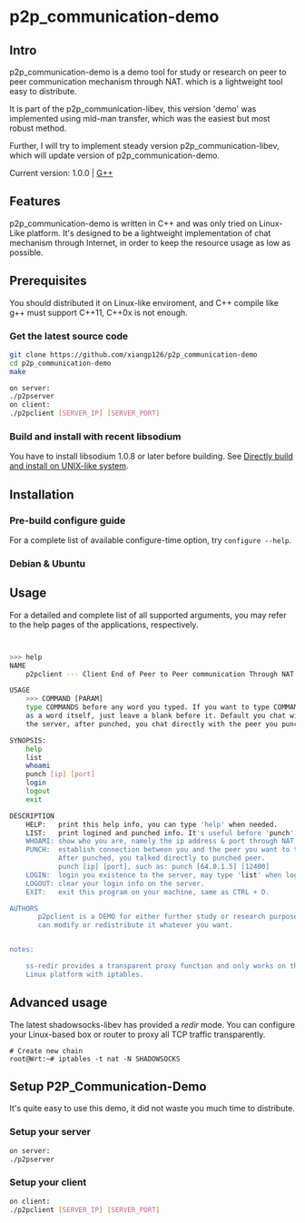 # p2p_communication-demo

## Intro

p2p_communication-demo is a demo tool for study or research on peer to peer 
communication mechanism through NAT. which is a lightweight tool easy to 
distribute.

It is part of the p2p_communication-libev, this version 'demo' was implemented
using mid-man transfer, which was the easiest but most robust method.

Further, I will try to implement steady version p2p_communication-libev, which 
will update version of p2p_communication-demo.

Current version: 1.0.0 | [G++](http://www.cprogramming.com/g++.html)

## Features

p2p_communication-demo is written in C++ and was only tried on Linux-Like 
platform. It's designed to be a lightweight implementation of chat mechanism
through Internet, in order to keep the resource usage as low as possible.

## Prerequisites

You should distributed it on Linux-like enviroment, and C++ compile like g++
must support C++11, C++0x is not enough.

### Get the latest source code

```bash
git clone https://github.com/xiangp126/p2p_communication-demo
cd p2p_communication-demo
make

on server:
./p2pserver
on client:
./p2pclient [SERVER_IP] [SERVER_PORT]
```

### Build and install with recent libsodium

You have to install libsodium 1.0.8 or later before building. See [Directly build and install on UNIX-like system](#linux).

## Installation

### Pre-build configure guide

For a complete list of available configure-time option,
try `configure --help`.

### Debian & Ubuntu


## Usage

For a detailed and complete list of all supported arguments,
you may refer to the help pages of the applications, respectively.

```bash


>>> help
NAME
    p2pclient --- Client End of Peer to Peer communication Through NAT

USAGE
    >>> COMMAND [PARAM]
    type COMMANDS before any word you typed. If you want to type COMMANDS
    as a word itself, just leave a blank before it. Default you chat with
    the server, after punched, you chat directly with the peer you punched.

SYNOPSIS:
    help
    list
    whoami
    punch [ip] [port]
    login
    logout
    exit

DESCRIPTION
    HELP:   print this help info, you can type 'help' when needed.
    LIST:   print logined and punched info. It's useful before 'punch'.
    WHOAMI: show who you are, namely the ip address & port through NAT.
    PUNCH:  establish connection between you and the peer you want to talk with.
            After punched, you talked directly to punched peer.
            punch [ip] [port], such as: punch [64.0.1.5] [12400]
    LOGIN:  login you existence to the server, may type 'list' when logined.
    LOGOUT: clear your login info on the server.
    EXIT:   exit this program on your machine, same as CTRL + D.

AUTHORS
       p2pclient is a DEMO for either further study or research purpose, you
       can modify or redistribute it whatever you want.


notes:

    ss-redir provides a transparent proxy function and only works on the
    Linux platform with iptables.

```

## Advanced usage

The latest shadowsocks-libev has provided a *redir* mode. You can configure your Linux-based box or router to proxy all TCP traffic transparently.

    # Create new chain
    root@Wrt:~# iptables -t nat -N SHADOWSOCKS

## Setup P2P_Communication-Demo

It's quite easy to use this demo, it did not waste you much time to distribute.

### Setup your server

```bash
on server:
./p2pserver
```

### Setup your client

```bash
on client:
./p2pclient [SERVER_IP] [SERVER_PORT]
```


